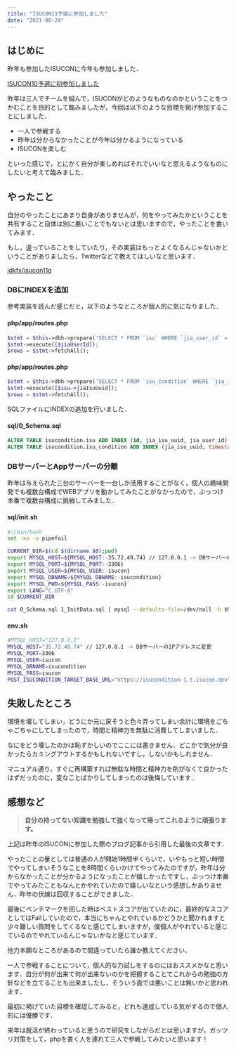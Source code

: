 ```yaml
---
title: "ISUCON11予選に参加しました"
date: "2021-08-24"
---
```


## **はじめに**

昨年も参加したISUCONに今年も参加しました．

[ISUCON10予選に初参加しました](https://jdkfx17.hatenablog.com/entry/2020/09/14/130728)

昨年は三人でチームを組んで，ISUCONがどのようなものなのかということをつかむことを目的として臨みましたが，今回は以下のような目標を掲げ参加することにしました．

- 一人で参戦する
- 昨年は分からなかったことが今年は分かるようになっている
- ISUCONを楽しむ

といった感じで，とにかく自分が楽しめればそれでいいなと思えるようなものにしたいと考えて臨みました．

## **やったこと**

自分のやったことにあまり自身がありませんが，何をやってみたかということを共有すること自体は別に悪いことでもないとは思いますので，やったことを書いてみます．

もし，違っていることをしていたり，その実装はもっとよくなるんじゃないかということがありましたら，Twitterなどで教えてほしいなと思います．

[jdkfx/isucon11q](https://github.com/jdkfx/isucon11q)

### **DBにINDEXを追加**

参考実装を読んだ感じだと，以下のようなところが個人的に気になりました．

#### **php/app/routes.php**

```php
$stmt = $this->dbh->prepare('SELECT * FROM `isu` WHERE `jia_user_id` = ? ORDER BY `id` DESC');
$stmt->execute([$jiaUserId]);
$rows = $stmt->fetchAll();
```

#### **php/app/routes.php**

```php
$stmt = $this->dbh->prepare('SELECT * FROM `isu_condition` WHERE `jia_isu_uuid` = ? ORDER BY `timestamp` DESC LIMIT 1');
$stmt->execute([$isu->jiaIsuUuid]);
$rows = $stmt->fetchAll();
```

SQLファイルにINDEXの追加を行いました．

#### **sql/0_Schema.sql**

```sql
ALTER TABLE isucondition.isu ADD INDEX (id, jia_isu_uuid, jia_user_id);
ALTER TABLE isucondition.isu_condition ADD INDEX (jia_isu_uuid, timestamp);
```

### **DBサーバーとAppサーバーの分離**

昨年は与えられた三台のサーバーを一台しか活用することがなく，個人の趣味開発でも複数台構成でWEBアプリを動かしてみたことがなかったので，ぶっつけ本番で複数台構成に挑戦してみました．

#### **sql/init.sh**

```sh
#!/bin/bash
set -xu -o pipefail

CURRENT_DIR=$(cd $(dirname $0);pwd)
export MYSQL_HOST=${MYSQL_HOST:-35.72.49.74} // 127.0.0.1 -> DBサーバーのIPアドレスに変更
export MYSQL_PORT=${MYSQL_PORT:-3306}
export MYSQL_USER=${MYSQL_USER:-isucon}
export MYSQL_DBNAME=${MYSQL_DBNAME:-isucondition}
export MYSQL_PWD=${MYSQL_PASS:-isucon}
export LANG="C.UTF-8"
cd $CURRENT_DIR

cat 0_Schema.sql 1_InitData.sql | mysql --defaults-file=/dev/null -h $MYSQL_HOST -P $MYSQL_PORT -u $MYSQL_USER $MYSQL_DBNAME
```

#### **env.sh**

```sh
#MYSQL_HOST="127.0.0.1"
MYSQL_HOST="35.72.49.74" // 127.0.0.1 -> DBサーバーのIPアドレスに変更
MYSQL_PORT=3306
MYSQL_USER=isucon
MYSQL_DBNAME=isucondition
MYSQL_PASS=isucon
POST_ISUCONDITION_TARGET_BASE_URL="https://isucondition-1.t.isucon.dev"
```

## **失敗したところ**

環境を壊してしまい，どうにか元に戻そうと色々弄ってしまい余計に環境をごちゃごちゃにしてしまったので，時間と精神力を無駄に消費してしまいました．

なにをどう壊したのかは恥ずかしいのでここには書きません．どこかで気分が良かったらカミングアウトするかもしれないですし，しないかもしれません．

マニュアル通り，すぐに再構築すれば無駄な時間と精神力を削がなくて良かったはずだったのに，変なことばかりしてしまったのは後悔しています．

## **感想など**

> **自分の持ってない知識を勉強して強くなって帰ってこれるように頑張ります。**

上記は昨年のISUCONに参加した際のブログ記事から引用した最後の文章です．

やったことの量としては普通の人が開始1時間半くらいで，いやもっと短い時間でやってしまいそうなことを8時間くらいかけてやってみたのですが，昨年は分からなかったことが分かるようになったことが嬉しかったですし，ぶっつけ本番でやってみたこともなんとかやれていたので嬉しいなという感想しかありません．昨年の伏線は回収することができました．

最後にベンチマークを回した時はベストスコアが出ていたのに，最終的なスコアとしてはFailしていたので，本当にちゃんとやれているかどうかと聞かれますと少々難しい質問をしてくるなと感じてしまいますが，僕個人がやれていると感じているのでやれているんじゃないかなと感じています．

他力本願なところがあるので間違っていたら誰か教えてください．

一人で参戦することについて，個人的な力試しをするのにはおススメかなと思います．自分が何が出来て何が出来ないのかを把握することでこれからの勉強の方針などを立てることも出来ましたし，そういう面では悪いことは無いかと思われます．

最初に掲げていた目標を確認してみると，どれも達成している気がするので個人的には優勝です．

来年は就活が終わっていると思うので研究をしながらだとは思いますが，ガッツリ対策をして，phpを書く人を連れて三人で参戦してみたいと思います！